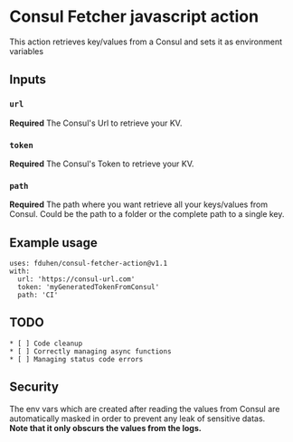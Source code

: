 # Consul Fetcher javascript action

This action retrieves key/values from a Consul and sets it as environment variables

## Inputs

### `url`

**Required** The Consul's Url to retrieve your KV.


### `token`

**Required** The Consul's Token to retrieve your KV. 


### `path`

**Required** The path where you want retrieve all your keys/values from Consul. Could be the path to a folder or the complete path to a single key.


## Example usage

```
uses: fduhen/consul-fetcher-action@v1.1
with:
  url: 'https://consul-url.com'
  token: 'myGeneratedTokenFromConsul'
  path: 'CI'
```

## TODO
	* [ ] Code cleanup
	* [ ] Correctly managing async functions
	* [ ] Managing status code errors

## Security
The env vars which are created after reading the values from Consul are automatically masked in order to prevent any leak of sensitive datas.  
**Note that it only obscurs the values from the logs.**